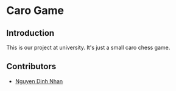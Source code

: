# Caro Game
## Introduction
<p>This is our project at university. It's just a small caro chess game.</p>

## Contributors
- <a href="https://github.com/djxone123456">Nguyen Dinh Nhan</a>
